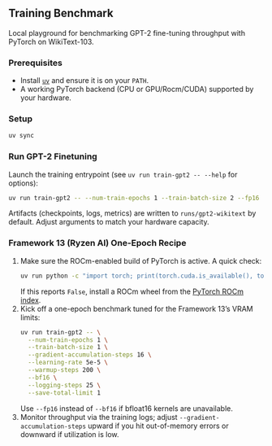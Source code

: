 ## Training Benchmark

Local playground for benchmarking GPT-2 fine-tuning throughput with PyTorch on WikiText-103.

### Prerequisites
- Install [`uv`](https://docs.astral.sh/uv/) and ensure it is on your `PATH`.
- A working PyTorch backend (CPU or GPU/Rocm/CUDA) supported by your hardware.

### Setup
```bash
uv sync
```

### Run GPT-2 Finetuning
Launch the training entrypoint (see `uv run train-gpt2 -- --help` for options):
```bash
uv run train-gpt2 -- --num-train-epochs 1 --train-batch-size 2 --fp16
```

Artifacts (checkpoints, logs, metrics) are written to `runs/gpt2-wikitext` by default. Adjust arguments to match your hardware capacity.

### Framework 13 (Ryzen AI) One-Epoch Recipe
1. Make sure the ROCm-enabled build of PyTorch is active. A quick check:
   ```bash
   uv run python -c "import torch; print(torch.cuda.is_available(), torch.cuda.get_device_name(0))"
   ```
   If this reports `False`, install a ROCm wheel from the [PyTorch ROCm index](https://pytorch.org/get-started/locally/).
2. Kick off a one-epoch benchmark tuned for the Framework 13’s VRAM limits:
   ```bash
   uv run train-gpt2 -- \
     --num-train-epochs 1 \
     --train-batch-size 1 \
     --gradient-accumulation-steps 16 \
     --learning-rate 5e-5 \
     --warmup-steps 200 \
     --bf16 \
     --logging-steps 25 \
     --save-total-limit 1
   ```
   Use `--fp16` instead of `--bf16` if bfloat16 kernels are unavailable.
3. Monitor throughput via the training logs; adjust `--gradient-accumulation-steps` upward if you hit out-of-memory errors or downward if utilization is low.
